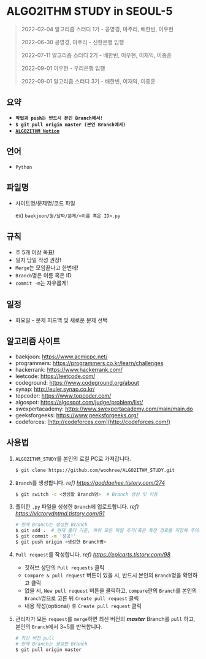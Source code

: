 # ALGO2ITHM STUDY in SEOUL-5

> 2022-02-04 알고리즘 스터디 1기 - 공영경, 마주리, 배한빈, 이우현
> 
> 2022-06-30 공영경, 마주리 - 신한은행 입행
> 
> 2022-07-11 알고리즘 스터디 2기 - 배한빈, 이우현, 이재익, 이종훈
> 
> 2022-09-01 이우현 - 우리은행 입행
> 
> 2022-09-01 알고리즘 스터디 3기 - 배한빈, 이재익, 이종훈



## 요약

- **`작업과 push는 반드시 본인 Branch에서!`**
- **`$ git pull origin master (본인 Branch에서)`**
- [**`ALGO2ITHM Notion`**](https://algo2ithm.notion.site/AlGO2ITHM_STUDY-c0ca1a1760fc441da038cf033f7e0b95)

## 언어

- `Python`

## 파일명

- 사이트명/문제명/코드 파일
  
  ex) `baekjoon/월/날짜/문제/<이름 혹은 ID>.py`

## 규칙

- 주 5개 이상 목표!
- 일지 당일 작성 권장!
- `Merge`는 모임끝나고 한번에!
- `Branch`명은 이름 혹은 ID
- `commit -m`는 자유롭게!

## 일정

- 화요일 - 문제 피드백 및 새로운 문제 선택

## 알고리즘 사이트

- baekjoon: https://www.acmicpc.net/
- programmers: https://programmers.co.kr/learn/challenges
- hackerrank: https://www.hackerrank.com/
- leetcode: https://leetcode.com/
- codeground: https://www.codeground.org/about
- synap: http://euler.synap.co.kr/
- topcoder: https://www.topcoder.com/
- algospot: https://algospot.com/judge/problem/list/
- swexpertacademy: https://www.swexpertacademy.com/main/main.do
- geeksforgeeks: https://www.geeksforgeeks.org/
- codeforces: [http://codeforces.com](http://codeforces.com/)

## 사용법

1. `ALGO2ITHM_STUDY`를 본인의 로컬 PC로 가져갑니다.
   
   ```bash
   $ git clone https://github.com/woohree/ALGO2ITHM_STUDY.git
   ```

2. `Branch`를 생성합니다. *ref) https://goddaehee.tistory.com/274*
   
   ```bash
   $ git switch -c <생성할 Branch명>  # Branch 생성 및 이동
   ```

3. 풀이한 `.py` 파일을 생성한 `Branch`에 업로드합니다. *ref) https://victorydntmd.tistory.com/91*
   
   ```bash
   # 현재 Branch는 생성한 Branch
   $ git add .  # 현재 폴더 기준, 하위 모든 파일 추가(혹은 특정 경로를 지정해 주어도 무방)
   $ git commit -m '성공!'
   $ git push origin <생성한 Branch명>
   ```

4. `Pull request`를 작성합니다. *ref) https://epicarts.tistory.com/98*
   
   - 깃허브 상단의 `Pull requests` 클릭
   - `Compare & pull request` 버튼이 있을 시, 반드시 본인의 `Branch`명을 확인하고 클릭
   - 없을 시, `New pull request` 버튼을 클릭하고, `compare`란의 `Branch`를 본인의 `Branch`명으로 고른 뒤 `Create pull request` 클릭
   - 내용 작성(optional) 후 `Create pull request` 클릭

5. 관리자가 모든 `request`를 `merge`하면 최신 버전의 ***master*** Branch를 `pull` 하고, 본인의 `Branch`에서 3~5를 반복합니다.
   
   ```bash
   # 최신 버전 pull
   # 현재 Branch는 생성한 Branch
   $ git pull origin master
   ```
